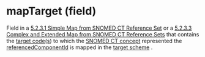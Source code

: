 # mapTarget (field)

Field in a [5.2.3.1 Simple Map from SNOMED CT Reference Set](https://confluence.ihtsdotools.org/display/WIPRELFMT/5.2.3.1+Simple+Map+from+SNOMED+CT+Reference+Set) or a [5.2.3.3 Complex and Extended Map from SNOMED CT Reference Sets](../../../../../5.2.3.3-Complex-and-Extended-Map-from-SNOMED-CT-Reference-Sets_28739374.html) that contains the [target code(s](https://confluence.ihtsdotools.org/display/DOCGLOSS/target+code\()) to which the [SNOMED CT concept](https://confluence.ihtsdotools.org/display/DOCGLOSS/SNOMED+CT+concept) represented the [referencedComponentId](https://confluence.ihtsdotools.org/display/DOCGLOSS/referencedComponentId) is mapped in the [target scheme](https://confluence.ihtsdotools.org/display/DOCGLOSS/target+scheme) .
